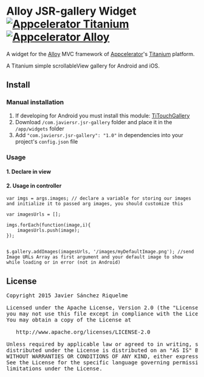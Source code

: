 # Alloy JSR-gallery Widget [![Appcelerator Titanium](http://www-static.appcelerator.com/badges/titanium-git-badge-sq.png)](http://appcelerator.com/titanium/) [![Appcelerator Alloy](http://www-static.appcelerator.com/badges/alloy-git-badge-sq.png)](http://appcelerator.com/alloy/)

A widget for the [Alloy](http://projects.appcelerator.com/alloy/docs/Alloy-bootstrap/index.html) MVC framework of [Appcelerator](http://www.appcelerator.com)'s [Titanium](http://www.appcelerator.com/platform) platform.

A Titanium simple scrollableView gallery for Android and iOS.

## Install
### Manual installation

1. If developing for Android you must install this module: [TiTouchGallery](https://github.com/gbaldera/TiTouchGallery)
2. Download `/com.javiersr.jsr-gallery` folder and place it in the `/app/widgets` folder
3. Add `"com.javiersr.jsr-gallery": "1.0"` in dependencies into your project's `config.json` file


### Usage
#### 1. Declare in view

   <Require type="widget" src="com.javiersr.jsrgallery" id="gallery"></Require>
    
#### 2. Usage in controller

    var imgs = args.images; // declare a variable for storing our images and initialize it to passed arg images, you should customize this
    
    var imagesUrls = [];
    
    imgs.forEach(function(image,i){
    	imagesUrls.push(image);
    });
   
        
    $.gallery.addImages(imagesUrls, '/images/myDefaultImage.png'); //send Image URLs Array as first argument and your default image to show while loading or in error (not in Android)
 

## License

<pre>
Copyright 2015 Javier Sánchez Riquelme

Licensed under the Apache License, Version 2.0 (the "License");
you may not use this file except in compliance with the License.
You may obtain a copy of the License at

   http://www.apache.org/licenses/LICENSE-2.0

Unless required by applicable law or agreed to in writing, software
distributed under the License is distributed on an "AS IS" BASIS,
WITHOUT WARRANTIES OR CONDITIONS OF ANY KIND, either express or implied.
See the License for the specific language governing permissions and
limitations under the License.
</pre>
